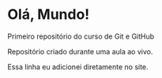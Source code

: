 # Olá, Mundo!
 Primeiro repositório do curso de Git e GitHub

Repositório criado durante uma aula ao vivo.

Essa linha  eu adicionei diretamente no site. 
